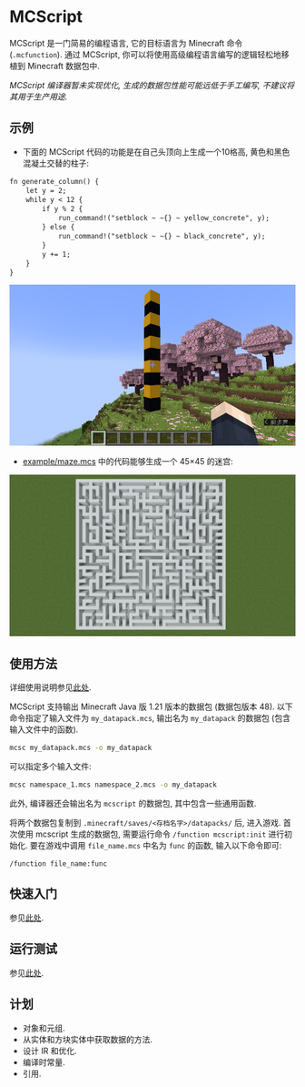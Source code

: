 # MCScript

MCScript 是一门简易的编程语言, 它的目标语言为 Minecraft 命令 (`.mcfunction`). 通过 MCScript, 你可以将使用高级编程语言编写的逻辑轻松地移植到 Minecraft 数据包中. 

*MCScript 编译器暂未实现优化, 生成的数据包性能可能远低于手工编写, 不建议将其用于生产用途.*

## 示例

- 下面的 MCScript 代码的功能是在自己头顶向上生成一个10格高, 黄色和黑色混凝土交替的柱子: 
```
fn generate_column() {
    let y = 2;
    while y < 12 {
        if y % 2 {
            run_command!("setblock ~ ~{} ~ yellow_concrete", y);
        } else {
            run_command!("setblock ~ ~{} ~ black_concrete", y);
        }
        y += 1;
    }
}
```

![生成柱子](pictures/2024-07-22_14.37.48.png)

- [example/maze.mcs](example/maze.mcs) 中的代码能够生成一个 45×45 的迷宫: 

![生成迷宫](pictures/2024-07-24_00.51.23.png)

## 使用方法

详细使用说明参见[此处](usage.md). 

MCScript 支持输出 Minecraft Java 版 1.21 版本的数据包 (数据包版本 48). 以下命令指定了输入文件为 `my_datapack.mcs`, 输出名为 `my_datapack` 的数据包 (包含输入文件中的函数). 

```sh
mcsc my_datapack.mcs -o my_datapack
```

可以指定多个输入文件: 


```sh
mcsc namespace_1.mcs namespace_2.mcs -o my_datapack
```

此外, 编译器还会输出名为 `mcscript` 的数据包, 其中包含一些通用函数. 

将两个数据包复制到 `.minecraft/saves/<存档名字>/datapacks/` 后, 进入游戏. 首次使用 mcscript 生成的数据包, 需要运行命令 `/function mcscript:init` 进行初始化. 要在游戏中调用 `file_name.mcs` 中名为 `func` 的函数, 输入以下命令即可: 

```
/function file_name:func
```

## 快速入门

参见[此处](MCScript.md). 

## 运行测试

参见[此处](test.md). 

## 计划

- 对象和元组. 
- 从实体和方块实体中获取数据的方法. 
- 设计 IR 和优化. 
- 编译时常量. 
- 引用. 